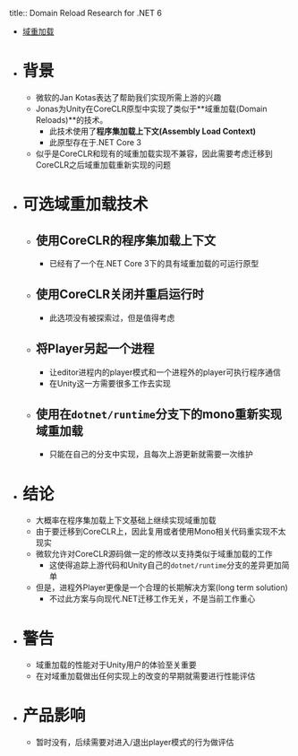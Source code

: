 title:: Domain Reload Research for .NET 6

- [域重加载](https://docs.unity3d.com/cn/2023.2/Manual/DomainReloading.html)
- # 背景
	- 微软的Jan  Kotas表达了帮助我们实现所需上游的兴趣
	- Jonas为Unity在CoreCLR原型中实现了类似于**域重加载(Domain Reloads)**的技术。
		- 此技术使用了**程序集加载上下文(Assembly Load Context)**
		- 此原型存在于.NET Core 3
	- 似乎是CoreCLR和现有的域重加载实现不兼容，因此需要考虑迁移到CoreCLR之后域重加载重新实现的问题
- # 可选域重加载技术
	- ## 使用CoreCLR的程序集加载上下文
		- 已经有了一个在.NET Core 3下的具有域重加载的可运行原型
	- ## 使用CoreCLR关闭并重启运行时
		- 此选项没有被探索过，但是值得考虑
	- ## 将Player另起一个进程
		- 让editor进程内的player模式和一个进程外的player可执行程序通信
		- 在Unity这一方需要很多工作去实现
	- ## 使用在``dotnet/runtime``分支下的mono重新实现域重加载
		- 只能在自己的分支中实现，且每次上游更新就需要一次维护
- # 结论
	- 大概率在程序集加载上下文基础上继续实现域重加载
	- 由于要迁移到CoreCLR上，因此复用或者使用Mono相关代码重实现不太现实
	- 微软允许对CoreCLR源码做一定的修改以支持类似于域重加载的工作
		- 这使得追踪上游代码和Unity自己的``dotnet/runtime``分支的差异更加简单
	- 但是，进程外Player更像是一个合理的长期解决方案(long term solution)
		- 不过此方案与向现代.NET迁移工作无关，不是当前工作重心
- # 警告
	- 域重加载的性能对于Unity用户的体验至关重要
	- 在对域重加载做出任何实现上的改变的早期就需要进行性能评估
- # 产品影响
	- 暂时没有，后续需要对进入/退出player模式的行为做评估